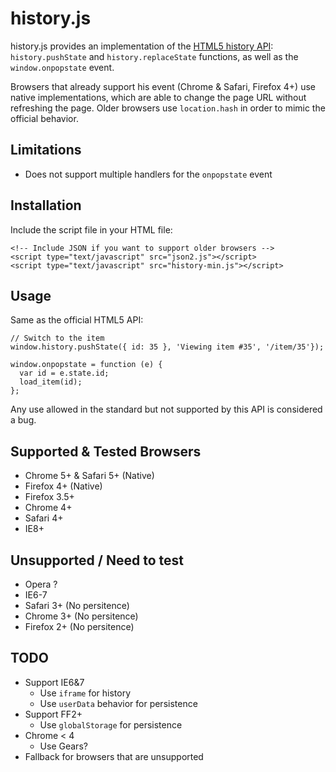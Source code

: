 # history.js

history.js provides an implementation of the [HTML5 history API](http://www.whatwg.org/specs/web-apps/current-work/multipage/history.html#the-history-interface): `history.pushState` and `history.replaceState` functions, as well as the `window.onpopstate` event.

Browsers that already support his event (Chrome & Safari, Firefox 4+) use native implementations, which are able to change the page URL without refreshing the page. Older browsers use `location.hash` in order to mimic the official behavior.

## Limitations

* Does not support multiple handlers for the `onpopstate` event

## Installation

Include the script file in your HTML file:

    <!-- Include JSON if you want to support older browsers -->
    <script type="text/javascript" src="json2.js"></script>
    <script type="text/javascript" src="history-min.js"></script>

## Usage

Same as the official HTML5 API:

    // Switch to the item
    window.history.pushState({ id: 35 }, 'Viewing item #35', '/item/35'});

    window.onpopstate = function (e) {
      var id = e.state.id;
      load_item(id);
    };

Any use allowed in the standard but not supported by this API is considered a bug.

## Supported & Tested Browsers

* Chrome 5+ & Safari 5+ (Native)
* Firefox 4+ (Native)
* Firefox 3.5+
* Chrome 4+
* Safari 4+
* IE8+

## Unsupported / Need to test

* Opera ?
* IE6-7
* Safari 3+ (No persitence)
* Chrome 3+ (No persitence)
* Firefox 2+ (No persitence)

## TODO

* Support IE6&7
  * Use `iframe` for history
  * Use `userData` behavior for persistence
* Support FF2+
  * Use `globalStorage` for persistence
* Chrome < 4
  * Use Gears?
* Fallback for browsers that are unsupported
